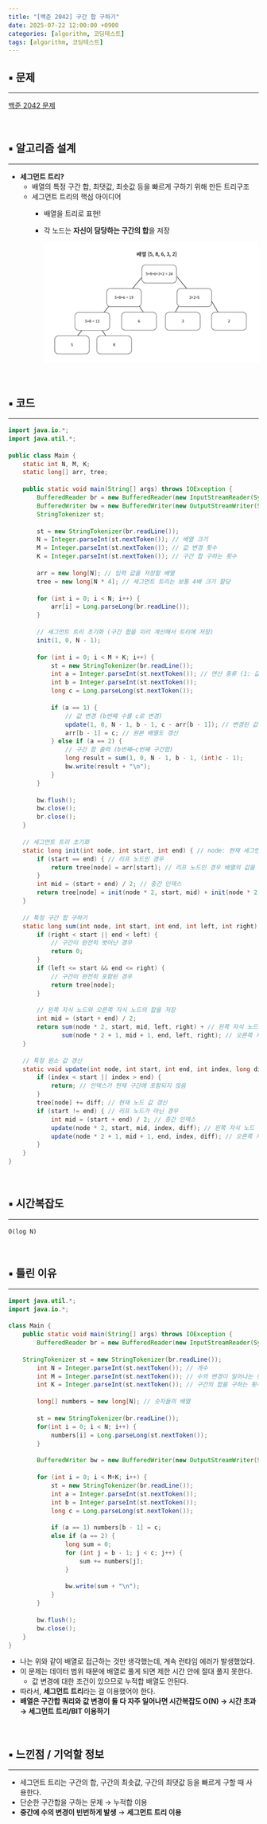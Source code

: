 ```yaml
---
title: "[백준 2042] 구간 합 구하기"
date: 2025-07-22 12:00:00 +0900
categories: [algorithm, 코딩테스트]
tags: [algorithm, 코딩테스트]
---
```


## ▪︎  문제

---

[백준 2042 문제](https://www.acmicpc.net/problem/2042)

<br>

## ▪︎  알고리즘 설계

---

- **세그먼트 트리?**
    - 배열의 특정 구간 합, 최댓값, 최솟값 등을 빠르게 구하기 위해 만든 트리구조
    - 세그먼트 트리의 핵심 아이디어
        - 배열을 트리로 표현!
        - 각 노드는 **자신이 담당하는 구간의 합**을 저장
            
            ![배열 [5, 8, 6, 3, 2].png](assets/img/post/segment-tree.png)
            

<br>

## ▪︎  코드

---

```java
import java.io.*;
import java.util.*;

public class Main {
    static int N, M, K;
    static long[] arr, tree;

    public static void main(String[] args) throws IOException {
        BufferedReader br = new BufferedReader(new InputStreamReader(System.in));
        BufferedWriter bw = new BufferedWriter(new OutputStreamWriter(System.out));
        StringTokenizer st;

        st = new StringTokenizer(br.readLine());
        N = Integer.parseInt(st.nextToken()); // 배열 크기
        M = Integer.parseInt(st.nextToken()); // 값 변경 횟수
        K = Integer.parseInt(st.nextToken()); // 구간 합 구하는 횟수

        arr = new long[N]; // 입력 값을 저장할 배열
        tree = new long[N * 4]; // 세그먼트 트리는 보통 4배 크기 할당

        for (int i = 0; i < N; i++) {
            arr[i] = Long.parseLong(br.readLine());
        }

        // 세그먼트 트리 초기화 (구간 합을 미리 계산해서 트리에 저장)
        init(1, 0, N - 1);

        for (int i = 0; i < M + K; i++) {
            st = new StringTokenizer(br.readLine());
            int a = Integer.parseInt(st.nextToken()); // 연산 종류 (1: 값 변경, 2: 구간합) 
            int b = Integer.parseInt(st.nextToken());
            long c = Long.parseLong(st.nextToken());

            if (a == 1) {
                // 값 변경 (b번째 수를 c로 변경)
                update(1, 0, N - 1, b - 1, c - arr[b - 1]); // 변경된 값의 차이만큼 갱신
                arr[b - 1] = c; // 원본 배열도 갱신
            } else if (a == 2) {
                // 구간 합 출력 (b번째~c번째 구간합)
                long result = sum(1, 0, N - 1, b - 1, (int)c - 1);
                bw.write(result + "\n");
            }
        }

        bw.flush();
        bw.close();
        br.close();
    }

    // 세그먼트 트리 초기화
    static long init(int node, int start, int end) { // node: 현재 세그먼트 트리의 노드 번호, start: 현재 구간의 시작 인덱스, end: 현재 구간의 끝 인덱스
        if (start == end) { // 리프 노드인 경우
            return tree[node] = arr[start]; // 리프 노드인 경우 배열의 값을 그대로 저장
        }
        int mid = (start + end) / 2; // 중간 인덱스
        return tree[node] = init(node * 2, start, mid) + init(node * 2 + 1, mid + 1, end); // 왼쪽 자식 노드와 오른쪽 자식 노드의 합을 저장
    }

    // 특정 구간 합 구하기
    static long sum(int node, int start, int end, int left, int right) {
        if (right < start || end < left) {
            // 구간이 완전히 벗어난 경우
            return 0;
        }
        if (left <= start && end <= right) {
            // 구간이 완전히 포함된 경우
            return tree[node];
        }

        // 왼쪽 자식 노드와 오른쪽 자식 노드의 합을 저장
        int mid = (start + end) / 2;
        return sum(node * 2, start, mid, left, right) + // 왼쪽 자식 노드의 합
               sum(node * 2 + 1, mid + 1, end, left, right); // 오른쪽 자식 노드의 합
    }

    // 특정 원소 값 갱신
    static void update(int node, int start, int end, int index, long diff) {
        if (index < start || index > end) {
            return; // 인덱스가 현재 구간에 포함되지 않음
        }
        tree[node] += diff; // 현재 노드 값 갱신
        if (start != end) { // 리프 노드가 아닌 경우
            int mid = (start + end) / 2; // 중간 인덱스
            update(node * 2, start, mid, index, diff); // 왼쪽 자식 노드 갱신
            update(node * 2 + 1, mid + 1, end, index, diff); // 오른쪽 자식 노드 갱신
        }
    }
}
```

<br>

## ▪︎  시간복잡도

---

`O(log N)`

<br>

## ▪︎  틀린 이유

---

```java
import java.util.*;
import java.io.*;

class Main {
	public static void main(String[] args) throws IOException {
		BufferedReader br = new BufferedReader(new InputStreamReader(System.in));
		
    StringTokenizer st = new StringTokenizer(br.readLine());
		int N = Integer.parseInt(st.nextToken()); // 개수
		int M = Integer.parseInt(st.nextToken()); // 수의 변경이 일어나는 횟수
		int K = Integer.parseInt(st.nextToken()); // 구간의 합을 구하는 횟수
		
		long[] numbers = new long[N]; // 숫자들의 배열
		
		st = new StringTokenizer(br.readLine());
		for(int i = 0; i < N; i++) {
			numbers[i] = Long.parseLong(st.nextToken());
		}
		
		BufferedWriter bw = new BufferedWriter(new OutputStreamWriter(System.out));
		
		for (int i = 0; i < M+K; i++) {
			st = new StringTokenizer(br.readLine());
			int a = Integer.parseInt(st.nextToken());
			int b = Integer.parseInt(st.nextToken());
			long c = Long.parseLong(st.nextToken());
			
			if (a == 1) numbers[b - 1] = c;
			else if (a == 2) {
				long sum = 0;
				for (int j = b - 1; j < c; j++) {
					sum += numbers[j];
				}
				
				bw.write(sum + "\n");
			} 		
		}
		
		bw.flush();
		bw.close();
	}
}
```

- 나는 위와 같이 배열로 접근하는 것만 생각했는데, 계속 런타임 에러가 발생했었다.
- 이 문제는 데이터 범위 때문에 배열로 풀게 되면 제한 시간 안에 절대 풀지 못한다.
    - 값 변경에 대한 조건이 있으므로 누적합 배열도 안된다.
- 따라서, **세그먼트 트리**라는 걸 이용했어야 한다.
- **배열은 구간합 쿼리와 값 변경이 둘 다 자주 일어나면 시간복잡도 O(N)
→ 시간 초과
→ 세그먼트 트리/BIT 이용하기**

<br>

## ▪︎  느낀점 / 기억할 정보

---

- 세그먼트 트리는 구간의 합, 구간의 최솟값, 구간의 최댓값 등을 빠르게 구할 때 사용한다.
- 단순한 구간합을 구하는 문제 → 누적합 이용
- **중간에 수의 변경이 빈번하게 발생** → **세그먼트 트리 이용** 